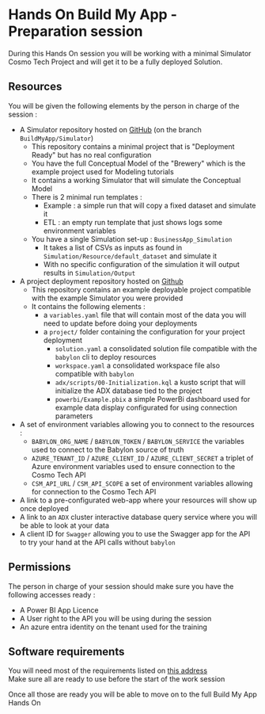 # Hands On Build My App - Preparation session

During this Hands On session you will be working with a minimal Simulator Cosmo Tech Project and will get it to be a fully deployed Solution.

## Resources

You will be given the following elements by the person in charge of the session :

- A Simulator repository hosted on [GitHub](https://github.com/Cosmo-Tech/onboarding-brewery-solution) (on the branch `BuildMyApp/Simulator`)
    - This repository contains a minimal project that is "Deployment Ready" but has no real configuration
    - You have the full Conceptual Model of the "Brewery" which is the example project used for Modeling tutorials
    - It contains a working Simulator that will simulate the Conceptual Model
    - There is 2 minimal run templates :
        - Example : a simple run that will copy a fixed dataset and simulate it
        - ETL : an empty run template that just shows logs some environment variables
    - You have a single Simulation set-up : `BusinessApp_Simulation`
        - It takes a list of CSVs as inputs as found in `Simulation/Resource/default_dataset` and simulate it
        - With no specific configuration of the simulation it will output results in `Simulation/Output`
- A project deployment repository hosted on [Github](https://github.com/Cosmo-Tech/build-my-app-training-workspaces)
    - This repository contains an example deployable project compatible with the example Simulator you were provided
    - It contains the following elements :
        - a `variables.yaml` file that will contain most of the data you will need to update before doing your deployments
        - a `project/` folder containing the configuration for your project deployment
            - `solution.yaml` a consolidated solution file compatible with the `babylon` cli to deploy resources
            - `workspace.yaml` a consolidated workspace file also compatible with `babylon`
            - `adx/scripts/00-Initialization.kql` a kusto script that will initialize the ADX database tied to the project
            - `powerbi/Example.pbix` a simple PowerBi dashboard used for example data display configurated for using connection parameters
- A set of environment variables allowing you to connect to the resources :
    - `BABYLON_ORG_NAME` / `BABYLON_TOKEN` / `BABYLON_SERVICE` the variables used to connect to the Babylon source of truth
    - `AZURE_TENANT_ID` / `AZURE_CLIENT_ID` / `AZURE_CLIENT_SECRET` a triplet of Azure environment variables used to ensure connection to the Cosmo Tech API
    - `CSM_API_URL` / `CSM_API_SCOPE` a set of environment variables allowing for connection to the Cosmo Tech API
- A link to a pre-configurated web-app where your resources will show up once deployed
- A link to an `ADX` cluster interactive database query service where you will be able to look at your data
- A client ID for `Swagger` allowing you to use the Swagger app for the API to try your hand at the API calls without `babylon`

## Permissions

The person in charge of your session should make sure you have the following accesses ready :

- A Power BI App Licence
- A User right to the API you will be using during the session
- An azure entra identity on the tenant used for the training

## Software requirements

You will need most of the requirements listed on [this address](https://cosmo-tech.github.io/BuildMyApp/0.0.1/tutorials/pre-requisites/)  
Make sure all are ready to use before the start of the work session

Once all those are ready you will be able to move on to the full Build My App Hands On